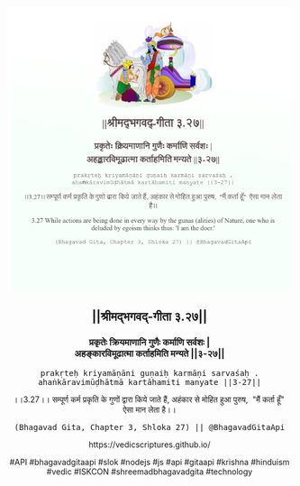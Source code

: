 <img src="../../asset/BG_3_27.png"/>
<center><h2>||श्रीमद्‍भगवद्‍-गीता ३.२७||</h2>
<h3>प्रकृतेः क्रियमाणानि गुणैः कर्माणि सर्वशः |<br/>अहङ्कारविमूढात्मा कर्ताहमिति मन्यते ||३-२७||</h3>
<pre>prakṛteḥ kriyamāṇāni guṇaiḥ karmāṇi sarvaśaḥ .<br/>ahaṅkāravimūḍhātmā kartāhamiti manyate ||3-27||</pre>
<p>।।3.27।। सम्पूर्ण कर्म प्रकृति के गुणों द्वारा किये जाते हैं, अहंकार से मोहित हुआ पुरुष,  "मैं कर्ता हूँ"  ऐसा मान लेता है।।</p>
<pre>(Bhagavad Gita, Chapter 3, Shloka 27) || @BhagavadGitaApi</pre><p>https://vedicscriptures.github.io/</p><p>#API #bhagavadgitaapi #slok #nodejs #js #api #gitaapi #krishna #hinduism #vedic #ISKCON #shreemadbhagavadgita #technology</p></center>